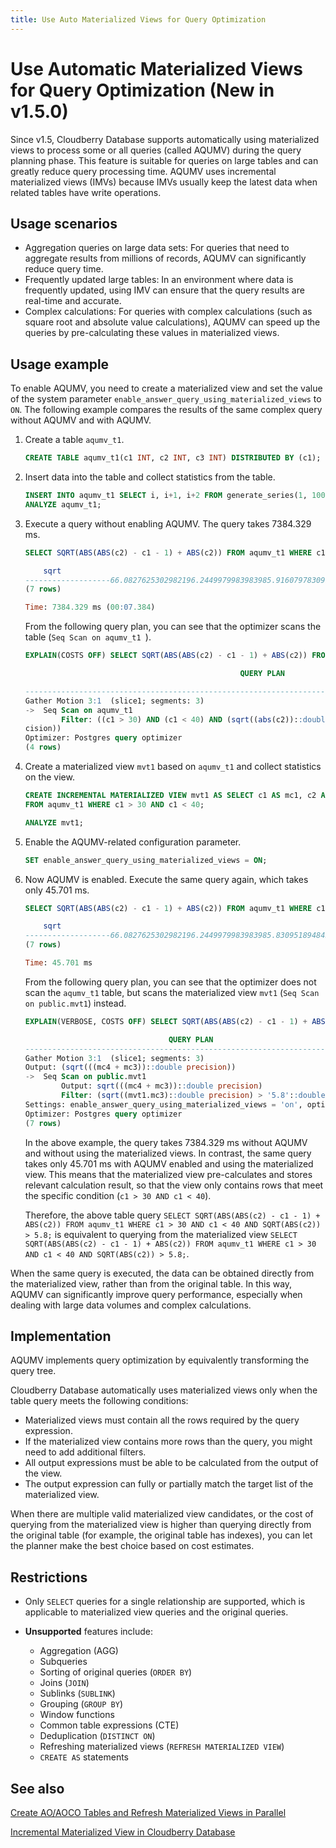 ```yaml
---
title: Use Auto Materialized Views for Query Optimization
---
```


# Use Automatic Materialized Views for Query Optimization (New in v1.5.0)

Since v1.5, Cloudberry Database supports automatically using materialized views to process some or all queries (called AQUMV) during the query planning phase. This feature is suitable for queries on large tables and can greatly reduce query processing time. AQUMV uses incremental materialized views (IMVs) because IMVs usually keep the latest data when related tables have write operations.

## Usage scenarios

- Aggregation queries on large data sets: For queries that need to aggregate results from millions of records, AQUMV can significantly reduce query time.
- Frequently updated large tables: In an environment where data is frequently updated, using IMV can ensure that the query results are real-time and accurate.
- Complex calculations: For queries with complex calculations (such as square root and absolute value calculations), AQUMV can speed up the queries by pre-calculating these values in materialized views.

## Usage example

To enable AQUMV, you need to create a materialized view and set the value of the system parameter `enable_answer_query_using_materialized_views` to `ON`. The following example compares the results of the same complex query without AQUMV and with AQUMV.

1. Create a table `aqumv_t1`.

    ```sql
    CREATE TABLE aqumv_t1(c1 INT, c2 INT, c3 INT) DISTRIBUTED BY (c1);
    ```

2. Insert data into the table and collect statistics from the table.

    ```sql
    INSERT INTO aqumv_t1 SELECT i, i+1, i+2 FROM generate_series(1, 100000000) i;
    ANALYZE aqumv_t1;
    ```

3. Execute a query without enabling AQUMV. The query takes 7384.329 ms.

    ```sql
    SELECT SQRT(ABS(ABS(c2) - c1 - 1) + ABS(c2)) FROM aqumv_t1 WHERE c1 > 30 AND c1 < 40 AND SQRT(ABS(c2)) > 5.8;

        sqrt
    -------------------66.0827625302982196.2449979983983985.9160797830996166.1644140029689766.3245553203367595.830951894845301
    (7 rows)

    Time: 7384.329 ms (00:07.384)
    ```

    From the following query plan, you can see that the optimizer scans the table (`Seq Scan on aqumv_t1 `).

    ```sql
    EXPLAIN(COSTS OFF) SELECT SQRT(ABS(ABS(c2) - c1 - 1) + ABS(c2)) FROM aqumv_t1 WHERE c1 > 30 AND c1 < 40 AND SQRT(ABS(c2)) > 5.8;

                                                    QUERY PLAN

    -------------------------------------------------------------------------------------------------------------
    Gather Motion 3:1  (slice1; segments: 3)
    ->  Seq Scan on aqumv_t1
            Filter: ((c1 > 30) AND (c1 < 40) AND (sqrt((abs(c2))::double precision) > '5.8'::double pre
    cision))
    Optimizer: Postgres query optimizer
    (4 rows)
    ```

4. Create a materialized view `mvt1` based on `aqumv_t1` and collect statistics on the view.

    ```sql
    CREATE INCREMENTAL MATERIALIZED VIEW mvt1 AS SELECT c1 AS mc1, c2 AS mc2, ABS(c2) AS mc3, ABS(ABS(c2) - c1 - 1) AS mc4
    FROM aqumv_t1 WHERE c1 > 30 AND c1 < 40;

    ANALYZE mvt1;
    ```

5. Enable the AQUMV-related configuration parameter.

    ```sql
    SET enable_answer_query_using_materialized_views = ON;
    ```

6. Now AQUMV is enabled. Execute the same query again, which takes only 45.701 ms.

    ```sql
    SELECT SQRT(ABS(ABS(c2) - c1 - 1) + ABS(c2)) FROM aqumv_t1 WHERE c1 > 30 AND c1 < 40 AND SQRT(ABS(c2)) > 5.8;

        sqrt
    -------------------66.0827625302982196.2449979983983985.8309518948453015.9160797830996166.1644140029689766.324555320336759
    (7 rows)

    Time: 45.701 ms
    ```

    From the following query plan, you can see that the optimizer does not scan the `aqumv_t1` table, but scans the materialized view `mvt1` (`Seq Scan on public.mvt1`) instead.

    ```sql
    EXPLAIN(VERBOSE, COSTS OFF) SELECT SQRT(ABS(ABS(c2) - c1 - 1) + ABS(c2)) FROM aqumv_t1 WHERE c1 > 30 AND c1 < 40 AND SQRT(ABS(c2)) > 5.8;

                                    QUERY PLAN
    --------------------------------------------------------------------------------
    Gather Motion 3:1  (slice1; segments: 3)
    Output: (sqrt(((mc4 + mc3))::double precision))
    ->  Seq Scan on public.mvt1
            Output: sqrt(((mc4 + mc3))::double precision)
            Filter: (sqrt((mvt1.mc3)::double precision) > '5.8'::double precision)
    Settings: enable_answer_query_using_materialized_views = 'on', optimizer = 'off'
    Optimizer: Postgres query optimizer
    (7 rows)
    ```

    In the above example, the query takes 7384.329 ms without AQUMV and without using the materialized views. In contrast, the same query takes only 45.701 ms with AQUMV enabled and using the materialized view. This means that the materialized view pre-calculates and stores relevant calculation result, so that the view only contains rows that meet the specific condition (`c1 > 30 AND c1 < 40`).

    Therefore, the above table query `SELECT SQRT(ABS(ABS(c2) - c1 - 1) + ABS(c2)) FROM aqumv_t1 WHERE c1 > 30 AND c1 < 40 AND SQRT(ABS(c2)) > 5.8;` is equivalent to querying from the materialized view `SELECT SQRT(ABS(ABS(c2) - c1 - 1) + ABS(c2)) FROM aqumv_t1 WHERE c1 > 30 AND c1 < 40 AND SQRT(ABS(c2)) > 5.8;`.

When the same query is executed, the data can be obtained directly from the materialized view, rather than from the original table. In this way, AQUMV can significantly improve query performance, especially when dealing with large data volumes and complex calculations.

## Implementation

AQUMV implements query optimization by equivalently transforming the query tree.

Cloudberry Database automatically uses materialized views only when the table query meets the following conditions:

- Materialized views must contain all the rows required by the query expression.
- If the materialized view contains more rows than the query, you might need to add additional filters.
- All output expressions must be able to be calculated from the output of the view.
- The output expression can fully or partially match the target list of the materialized view.

When there are multiple valid materialized view candidates, or the cost of querying from the materialized view is higher than querying directly from the original table (for example, the original table has indexes), you can let the planner make the best choice based on cost estimates.

## Restrictions

- Only `SELECT` queries for a single relationship are supported, which is applicable to materialized view queries and the original queries.
- **Unsupported** features include:

    - Aggregation (AGG)
    - Subqueries
    - Sorting of original queries (`ORDER BY`)
    - Joins (`JOIN`)
    - Sublinks (`SUBLINK`)
    - Grouping (`GROUP BY`)
    - Window functions
    - Common table expressions (CTE)
    - Deduplication (`DISTINCT ON`)
    - Refreshing materialized views (`REFRESH MATERIALIZED VIEW`)
    - `CREATE AS` statements

## See also

[Create AO/AOCO Tables and Refresh Materialized Views in Parallel](/docs/parallel-create-ao-refresh-mv.md)

[Incremental Materialized View in Cloudberry Database](/docs/use-incremental-materialized-view.md)
